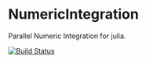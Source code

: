 # NumericIntegration

Parallel Numeric Integration for julia.

[![Build Status](https://travis-ci.org/cfusting/NumericIntegration.jl.png)](https://travis-ci.org/cfusting/NumericIntegration.jl)
